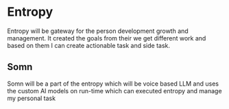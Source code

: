 # Entropy 

Entropy will be gateway for the person development growth and management. It created the goals from their we get different work and based on them
I can create actionable task and side task.

## Somn 
Somn will be a part of the entropy which will be voice based LLM and uses the custom AI models on run-time which can executed entropy and manage my personal
task

